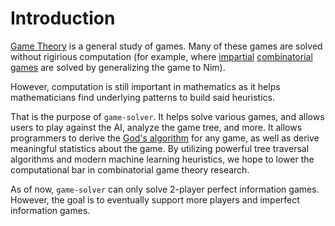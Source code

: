 # Introduction

[Game Theory](https://en.wikipedia.org/wiki/Game_theory) is a general study of games. Many of these games are solved without rigirious computation (for example, where [impartial](https://en.wikipedia.org/wiki/Impartial_game) [combinatorial games](https://en.wikipedia.org/wiki/Combinatorial_game_theory) are solved by generalizing the game to Nim).

However, computation is still important in mathematics as it helps mathematicians find underlying patterns to build said heuristics.

That is the purpose of `game-solver`. It helps solve various games, and allows users to play against the AI, analyze the game tree, and more. It allows programmers to derive the [God's algorithm](https://en.wikipedia.org/wiki/God%27s_algorithm) for any game, as well as derive meaningful statistics about the game. By utilizing powerful tree traversal algorithms and modern machine learning heuristics, we hope to lower the computational bar in combinatorial game theory research.

As of now, `game-solver` can only solve 2-player perfect information games. However, the goal is to eventually support more players and imperfect information games.
